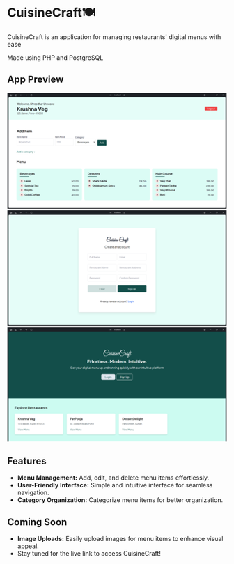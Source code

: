 <!-- Basic README -->

# CuisineCraft🍽️

CuisineCraft is an application for managing restaurants' digital menus with ease

Made using PHP and PostgreSQL

## App Preview

<!-- add an image -->

![User Dashboard](assets/menu.png)
![Registration Page](assets/signup.png)
![Home Page](assets/home.png)

## Features

- **Menu Management:** Add, edit, and delete menu items effortlessly.
- **User-Friendly Interface:** Simple and intuitive interface for seamless navigation.
- **Category Organization:** Categorize menu items for better organization.

## Coming Soon

- **Image Uploads:** Easily upload images for menu items to enhance visual appeal.
- Stay tuned for the live link to access CuisineCraft!
